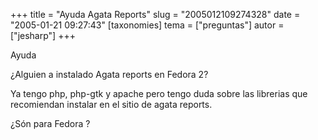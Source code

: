 +++
title = "Ayuda Agata Reports"
slug = "2005012109274328"
date = "2005-01-21 09:27:43"
[taxonomies]
tema = ["preguntas"]
autor = ["jesharp"]
+++

Ayuda

¿Alguien a instalado Agata reports en Fedora 2?

Ya tengo php, php-gtk y apache pero tengo duda sobre las librerias que
recomiendan instalar en el sitio de agata reports.

¿Són para Fedora ?

